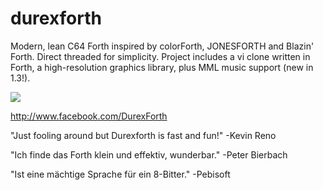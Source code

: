 # durexforth

Modern, lean C64 Forth inspired by colorForth, JONESFORTH and Blazin' Forth. Direct threaded for simplicity. Project includes a vi clone written in Forth, a high-resolution graphics library, plus MML music support (new in 1.3!).

<img src=http://noname.c64.org/csdb/gfx/releases/75000/75456.png>

http://www.facebook.com/DurexForth

"Just fooling around but Durexforth is fast and fun!" -Kevin Reno

"Ich finde das Forth klein und effektiv, wunderbar." -Peter Bierbach

"Ist eine mächtige Sprache für ein 8-Bitter." -Pebisoft
